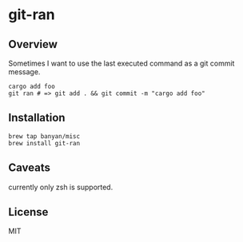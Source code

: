 # git-ran

## Overview

Sometimes I want to use the last executed command as a git commit message.

```
cargo add foo
git ran # => git add . && git commit -m "cargo add foo"
```

## Installation

```
brew tap banyan/misc
brew install git-ran
```

## Caveats

currently only zsh is supported.

## License

MIT
